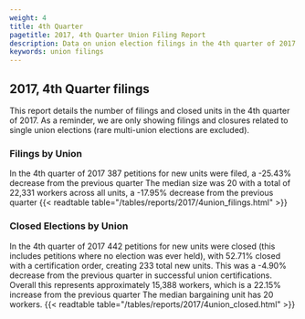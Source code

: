 ```yaml
---
weight: 4
title: 4th Quarter
pagetitle: 2017, 4th Quarter Union Filing Report
description: Data on union election filings in the 4th quarter of 2017
keywords: union filings
---
```


## 2017, 4th Quarter filings

This report details the number of filings and closed units in the 4th quarter of 2017. As a reminder, we are only showing filings and closures related to single union elections (rare multi-union elections are excluded).

### Filings by Union
In the 4th quarter of 2017 387 petitions for new units were filed, a -25.43% decrease from the previous quarter The median size was 20 with a total of 22,331 workers across all units, a -17.95% decrease from the previous quarter
{{< readtable table="/tables/reports/2017/4union_filings.html" >}}

### Closed Elections by Union
In the 4th quarter of 2017 442 petitions for new units were closed (this includes petitions where no election was ever held), with 52.71% closed with a certification order, creating 233 total new units. This was a -4.90% decrease from the previous quarter in successful union certifications. Overall this represents approximately 15,388 workers, which is a 22.15% increase from the previous quarter The median bargaining unit has 20 workers.
{{< readtable table="/tables/reports/2017/4union_closed.html" >}}
